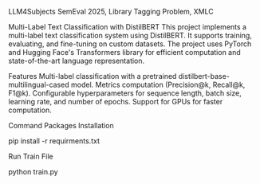 LLM4Subjects
SemEval 2025, Library Tagging Problem, XMLC

Multi-Label Text Classification with DistilBERT
This project implements a multi-label text classification system using DistilBERT. It supports training, evaluating, and fine-tuning on custom datasets. The project uses PyTorch and Hugging Face's Transformers library for efficient computation and state-of-the-art language representation.

Features
Multi-label classification with a pretrained distilbert-base-multilingual-cased model.
Metrics computation (Precision@k, Recall@k, F1@k).
Configurable hyperparameters for sequence length, batch size, learning rate, and number of epochs.
Support for GPUs for faster computation.

Command
Packages Installation

pip install -r requirments.txt

Run Train File

python train.py
